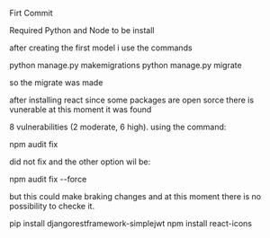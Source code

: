 Firt Commit

Required 
Python and Node to be install

after creating the first model i use the commands 

python manage.py makemigrations
python manage.py migrate

so the migrate was made

after installing react since some packages are open sorce there is vunerable at this moment it was found 

8 vulnerabilities (2 moderate, 6 high). using the command:

npm audit fix

did not fix and the other option wil be:

npm audit fix --force

but this could make braking changes and at this moment there is no possibility to checke it.


pip install djangorestframework-simplejwt
npm install react-icons